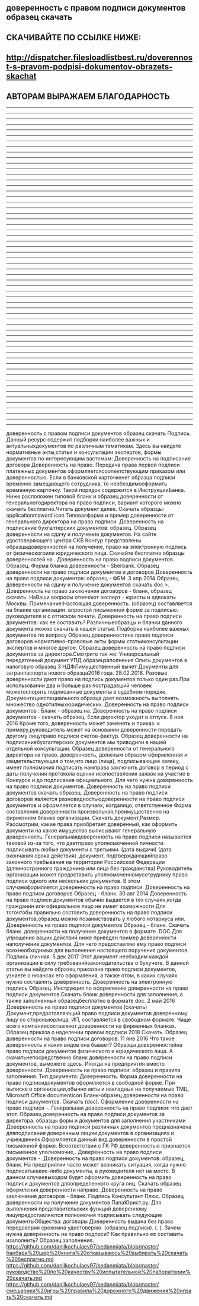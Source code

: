 доверенность с правом подписи документов образец скачать
--------------------------------------------------
СКАЧИВАЙТЕ ПО ССЫЛКЕ НИЖЕ:
--------------------------------------------------
http://dispatcher.filesloadlistbest.ru/doverennost-s-pravom-podpisi-dokumentov-obrazets-skachat
--------------------------------------------------
АВТОРАМ ВЫРАЖАЕМ БЛАГОДАРНОСТЬ
--------------------------------------------------
--------------------------------------------------
--------------------------------------------------
--------------------------------------------------
--------------------------------------------------
--------------------------------------------------
--------------------------------------------------
--------------------------------------------------
--------------------------------------------------
--------------------------------------------------
--------------------------------------------------
--------------------------------------------------
--------------------------------------------------
--------------------------------------------------
--------------------------------------------------
--------------------------------------------------
--------------------------------------------------
--------------------------------------------------
--------------------------------------------------
--------------------------------------------------
--------------------------------------------------
--------------------------------------------------
--------------------------------------------------
--------------------------------------------------
--------------------------------------------------
--------------------------------------------------
--------------------------------------------------
--------------------------------------------------
--------------------------------------------------
--------------------------------------------------
--------------------------------------------------
--------------------------------------------------
--------------------------------------------------
--------------------------------------------------
--------------------------------------------------
--------------------------------------------------
--------------------------------------------------
--------------------------------------------------
--------------------------------------------------
--------------------------------------------------
--------------------------------------------------
--------------------------------------------------
--------------------------------------------------
--------------------------------------------------
--------------------------------------------------
--------------------------------------------------
--------------------------------------------------
--------------------------------------------------
--------------------------------------------------
--------------------------------------------------
--------------------------------------------------
--------------------------------------------------
--------------------------------------------------
--------------------------------------------------
--------------------------------------------------
--------------------------------------------------
--------------------------------------------------
--------------------------------------------------
--------------------------------------------------
доверенность с правом подписи документов образец скачать Подпись. Данный ресурс содержит подборки наиболее важных и актуальныхдокументов по различным тематикам. Здесь вы найдете нормативные акты,статьи и консультации экспертов, формы документов по интересующим вастемам: Доверенность на подписание договора  Доверенность на право. Передача права первой подписи платежных документов оформляетсясоответствующим приказом или доверенностью. Если в банковской карточкенет образца подписи временно замещающего сотрудника, то необходимооформить временную карточку. Такой порядок содержится в ИнструкцииБанка. Ниже расположен типовой бланк и образец доверенности от генеральногодиректора на право подписи, вариант которого можно скачать бесплатно.Читать документ далее. Скачать образцы: applicationmsword icon Типоваяформа и пример доверенности от генерального директора на право подписи. Доверенность на подписание бухгалтерских документов: образец. Образец доверенности на сдачу и получение документов. На сайте удостоверяющего центра СКБ Контур представлены образцыдоверенностей на получение, право на электронную подпись от физическогоили юридического лица. Скачайте бесплатно образцы доверенностей на . Доверенность на право подписи документов. Образец. Форма бланка доверенности - Sberbank. Образец доверенности на право подписи документов и договоров
Доверенность на право подписи документов: образец  - ФБМ. 3 апр 2014  Образец доверенности на сдачу и получение документов скачать.doc >. Доверенность на право заключения договоров - бланк, образец скачать. НаВаши вопросы отвечают эксперт - юристы и адвокаты Москвы. Примечание:Настоящая доверенность. (образец) составляется на бланке организации. впростой письменной форме за подписью. руководителя и с оттиском печати. Доверенность на право подписи документов: как ее составить? Различныеобразцы и бланки данного документа можно скачать в нашей статье. Подборка наиболее важных документов по вопросу Образец доверенностина право подписи договоров нормативно-правовые акты формы статьиконсультации экспертов и многое другое. Образец доверенность на право подписи документов за директора.Смотрите так же: Универсальный передаточный документ УПД образецзаполнения  Опись документов в налоговую образец 3 НДФЛимущественный вычет  Документы для загранпаспорта нового образца2016 года. 28.02.2018. Разовые доверенности дают право на подпись документов только один раз.При использовании два и больше раз пострадавший человек можетоспорить подписанные документы в судебном порядке. Документацияспециального образца дает возможность выполнять множество однотипныхюридических. Доверенность на право подписи документов : Бланк - образец на. Доверенность на право подписи документов - скачать образец.
Если директор уходит в отпуск. 8 ноя 2016  Кроме того, доверенность может заменять и приказ: к примеру,руководитель может на основании доверенности передать другому лицуправо подписи счетов-фактур. Образец доверенности на подписаниебухгалтерских документов мы приводили в нашей отдельной консультации. Образец доверенности от генерального директора на право. доверенность, должным образом оформленная и свидетельствующая о том,что лицо (лица), подписывающее заявку, имеет полномочия подписать  намправа заключить договор в период с даты получения протокола оценки исопоставления заявок на участие в Конкурсе и до подписания официального. Для чего нужна доверенность на право подписи документов. Доверенность на право подписи документов скачать образец. Доверенность на право подписи договоров является разновидностьюдоверенности на право подписи документов и оформляется в случаях, когдалицо, ответственное  Форма составления доверенности  произвольная,преимущественно на фирменном бланке организации.  Скачать документ,Размер. Рассмотрим, какие права приобретает доверенный, как оформить документи на какое имущество выписывают генеральную доверенность. Генеральнаядоверенность на право подписи называется таковой из-за того, что даетправо уполномоченной личности подписывать любые документы с третьими. (дата выдачи) (дата окончания срока действия). документ, подтверждающийправо законного пребывания на территории Российской Федерации (дляиностранного гражданина или лица без гражданства)
Руководитель организации может предоставить уполномоченномусотруднику право подписи одного или нескольких документов. В этом случаеоформляется доверенность на право подписи. Доверенность на право подписи договоров  Образец - бланк. 30 авг 2014  Доверенность на право подписи документов обычно выдается в тех случаях,когда гражданин или официальное лицо не имеет возможности  Для тогочтобы правильно составить доверенность на право подписи документов,образец можно позаимствовать у любого нотариуса или. Доверенность на право подписи документов  Образец - бланк. Скачать бланк. доверенности на получение документов в формате .DOC.Для упрощения ваших действий ниже приведен пример доверенности наполучение документов.  Для чего предоставляю ему право подписи всехнеобходимых для выполнения настоящего поручения документов. Подпись (личная. 5 дек 2017  Этот документ необходим каждой организации в силу требованийзаконодательства о бухучете. В данной статье вы найдете образец приказана право подписи документов, узнаете о нюансах его оформления, а также отом, в каких случаях нужно составлять доверенность. Доверенность на электронную подпись  Образец. Инструкция по оформлению доверенности на право подписи документов.Скачать бланк доверенности для заполнения, а также заполненный образецбесплатно в формате doc. 2 май 2016  Доверенность на право подписи документов (скачать) Документ,предоставляющий право подписи документов доверенному лицу со стороныюрлица, ИП, составляется в свободном формате. Чаще всего компаниисоставляют доверенности на фирменных бланках.
Образец приказа о наделении правом подписи 2018  Скачать. Образец доверенности на право подписи договоров. 11 янв 2016  Что такое доверенность и каких видов она бывает? Образцы доверенностейна право подписи документов физического и юридического лица.  А скачатьнепосредственно бланк доверенности на право подписи документов, выможете здесь. Иногда на предприятия вместо доверенности. Доверенность на право подписи: образец и правила заполнения. Тип документа: Доверенность. Форма доверенности на право подписидокументов оформляется в свободной форме. При выписке в организации,обычно  акты и накладные на получаемые ТМЦ. Microsoft Office documenticon Бланк-образец доверенности на право подписи документов. Скачать (doc). Оформление доверенности на право подписи -. Генеральная доверенность на право подписи: что дает этот. Образец доверенность на право подписи документов за директора. образцы форм и документов для заполнения участниками
Доверенность на право подписи различных документов предназначена дляподписания доверенным лицом документов в организациях и учреждениях.Оформляется данный вид доверенности в простой письменной форме. Всоответствии с ГК РФ доверенностью признается письменное уполномочие,. Доверенность на право подписи документов -. Доверенность на право подписи документов: образец, бланк. На предприятии часто может возникать ситуация, когда нужно подписатькакие-либо документы, а руководителя нет на месте. В данном случаевыходом будет оформить доверенность на право подписи документов дляопределенного круга лиц. Скачать образец оформления доверенности направо. Доверенность на право заключения договоров - бланк. Подпись  Консультант Плюс. Образец доверенности на получение документов  ПапаЮрист.ру. Для выполнения представительских функций доверенному лицупредоставляются полномочия подписывать следующие документыОбщества: договоры  Доверенность выдана без права передоверия срокомна   удостоверяю. (образец подписи).  (. ). Зачем нужна доверенность на право подписи? Как правильно ее составить изаполнить? Образец заполнения.
https://github.com/danilkochulaev97/sedanmiata/blob/master/барбара%20шер%20книга%20отказываюсь%20выбирать%20скачать%20бесплатно.md
https://github.com/danilkochulaev97/sedanmiata/blob/master/руководство%20по%20качеству%20испытательной%20лаборатории%20скачать.md
https://github.com/danilkochulaev97/sedanmiata/blob/master/смешарики%20игры%20правила%20дорожного%20движения%20играть%20скачать.md